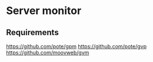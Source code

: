 Server monitor
==============

Requirements
------------ 
https://github.com/pote/gpm
https://github.com/pote/gvp
https://github.com/moovweb/gvm
